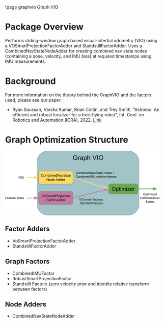 \page graphvio Graph VIO

# Package Overview
Performs sliding-window graph based visual-intertial odometry (VIO) using a VOSmartProjectionFactorAdder and StandstillFactorAdder. Uses a CombinedNavStateNodeAdder for creating combined nav state nodes (containing a pose, velocity, and IMU bias) at required timestamps using IMU measurements.

# Background
For more information on the theory behind the GraphVIO and the factors used, please see our paper: 
* Ryan Soussan, Varsha Kumar, Brian Coltin, and Trey Smith, "Astroloc: An efficient and robust localizer for a free-flying robot", Int. Conf. on Robotics and Automation (ICRA), 2022. [Link](https://ieeexplore.ieee.org/stamp/stamp.jsp?tp=&arnumber=9811919 "Link")

# Graph Optimization Structure 
<p align="center">
<img src="../doc/images/graph_vio.png" width="550">
</p>

## Factor Adders
* VoSmartProjectionFactorAdder
* StandstillFactorAdder 
## Graph Factors
* CombinedIMUFactor
* RobustSmartProjectionFactor
* Standstill Factors (zero velocity prior and identity relative transform between factors)
## Node Adders
* CombinedNavStateNodeAdder
